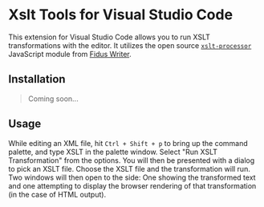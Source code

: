 # Xslt Tools for Visual Studio Code

This extension for Visual Studio Code allows you to run XSLT transformations with the editor. It utilizes the open source [`xslt-processor`](https://github.com/fiduswriter/xslt-processor) JavaScript module from [Fidus Writer](https://www.fiduswriter.org).

## Installation

> Coming soon...

## Usage

While editing an XML file, hit `Ctrl + Shift + p` to bring up the command palette, and type XSLT in the palette window. Select "Run XSLT Transformation" from the options. You will then be presented with a dialog to pick an XSLT file. Choose the XSLT file and the transformation will run. Two windows will then open to the side: One showing the transformed text and one attempting to display the browser rendering of that transformation (in the case of HTML output).
